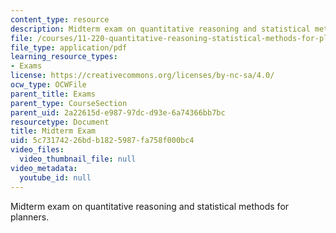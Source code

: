 ```yaml
---
content_type: resource
description: Midterm exam on quantitative reasoning and statistical methods for planners.
file: /courses/11-220-quantitative-reasoning-statistical-methods-for-planners-i-spring-2009/5c73174226bdb1825987fa758f000bc4_MIT11_220s09_exam01_QR_Midterm.pdf
file_type: application/pdf
learning_resource_types:
- Exams
license: https://creativecommons.org/licenses/by-nc-sa/4.0/
ocw_type: OCWFile
parent_title: Exams
parent_type: CourseSection
parent_uid: 2a22615d-e987-97dc-d93e-6a74366bb7bc
resourcetype: Document
title: Midterm Exam
uid: 5c731742-26bd-b182-5987-fa758f000bc4
video_files:
  video_thumbnail_file: null
video_metadata:
  youtube_id: null
---
```

Midterm exam on quantitative reasoning and statistical methods for planners.